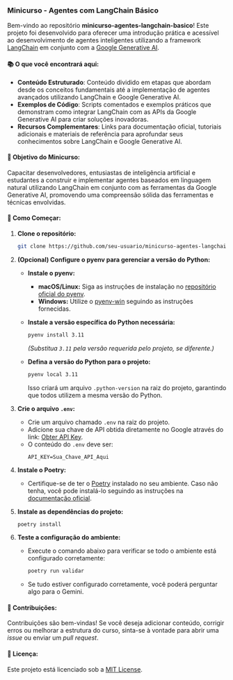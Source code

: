### Minicurso - Agentes com LangChain Básico

Bem-vindo ao repositório **minicurso-agentes-langchain-basico**! Este projeto foi desenvolvido para oferecer uma introdução prática e acessível ao desenvolvimento de agentes inteligentes utilizando a framework [LangChain](https://langchain.com/) em conjunto com a [Google Generative AI](https://ai.google/).

#### 📚 O que você encontrará aqui:

- **Conteúdo Estruturado**: Conteúdo dividido em etapas que abordam desde os conceitos fundamentais até a implementação de agentes avançados utilizando LangChain e Google Generative AI.
- **Exemplos de Código**: Scripts comentados e exemplos práticos que demonstram como integrar LangChain com as APIs da Google Generative AI para criar soluções inovadoras.
- **Recursos Complementares**: Links para documentação oficial, tutoriais adicionais e materiais de referência para aprofundar seus conhecimentos sobre LangChain e Google Generative AI.

#### 🎯 Objetivo do Minicurso:

Capacitar desenvolvedores, entusiastas de inteligência artificial e estudantes a construir e implementar agentes baseados em linguagem natural utilizando LangChain em conjunto com as ferramentas da Google Generative AI, promovendo uma compreensão sólida das ferramentas e técnicas envolvidas.

#### 🚀 Como Começar:

1. **Clone o repositório:**

   ```bash
   git clone https://github.com/seu-usuario/minicurso-agentes-langchain-basico.git
   ```

2. **(Opcional) Configure o pyenv para gerenciar a versão do Python:**

   - **Instale o pyenv:**

     - **macOS/Linux:**
       Siga as instruções de instalação no [repositório oficial do pyenv](https://github.com/pyenv/pyenv#installation).
     - **Windows:**
       Utilize o [pyenv-win](https://github.com/pyenv-win/pyenv-win) seguindo as instruções fornecidas.

   - **Instale a versão específica do Python necessária:**

     ```bash
     pyenv install 3.11
     ```

     _(Substitua `3.11` pela versão requerida pelo projeto, se diferente.)_

   - **Defina a versão do Python para o projeto:**
     ```bash
     pyenv local 3.11
     ```
     Isso criará um arquivo `.python-version` na raiz do projeto, garantindo que todos utilizem a mesma versão do Python.

3. **Crie o arquivo `.env`:**

   - Crie um arquivo chamado `.env` na raiz do projeto.
   - Adicione sua chave de API obtida diretamente no Google através do link: [Obter API Key](https://aistudio.google.com/app/apikey).
   - O conteúdo do `.env` deve ser:
     ```env
     API_KEY=Sua_Chave_API_Aqui
     ```

4. **Instale o Poetry:**

   - Certifique-se de ter o [Poetry](https://python-poetry.org/) instalado no seu ambiente. Caso não tenha, você pode instalá-lo seguindo as instruções na [documentação oficial](https://python-poetry.org/docs/#installation).

5. **Instale as dependências do projeto:**

   ```bash
   poetry install
   ```

6. **Teste a configuração do ambiente:**
   - Execute o comando abaixo para verificar se todo o ambiente está configurado corretamente:
     ```bash
     poetry run validar
     ```
   - Se tudo estiver configurado corretamente, você poderá perguntar algo para o Gemini.

#### 🤝 Contribuições:

Contribuições são bem-vindas! Se você deseja adicionar conteúdo, corrigir erros ou melhorar a estrutura do curso, sinta-se à vontade para abrir uma _issue_ ou enviar um _pull request_.

#### 📄 Licença:

Este projeto está licenciado sob a [MIT License](LICENSE).
